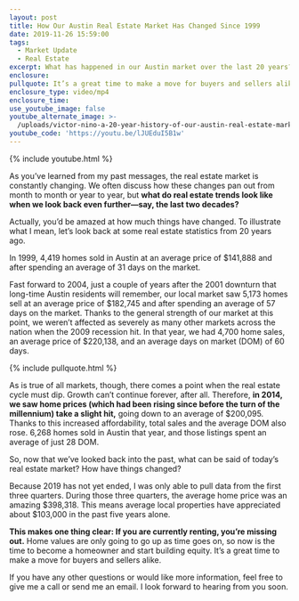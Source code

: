 ```yaml
---
layout: post
title: How Our Austin Real Estate Market Has Changed Since 1999
date: 2019-11-26 15:59:00
tags:
  - Market Update
  - Real Estate
excerpt: What has happened in our Austin market over the last 20 years? Let’s discuss.
enclosure:
pullquote: It’s a great time to make a move for buyers and sellers alike.
enclosure_type: video/mp4
enclosure_time:
use_youtube_image: false
youtube_alternate_image: >-
  /uploads/victor-nino-a-20-year-history-of-our-austin-real-estate-market-youtube.jpg
youtube_code: 'https://youtu.be/lJUEduI5B1w'
---
```


{% include youtube.html %}&nbsp;

As you’ve learned from my past messages, the real estate market is constantly changing. We often discuss how these changes pan out from month to month or year to year, but **what do real estate trends look like when we look back even further—say, the last two decades?**

Actually, you’d be amazed at how much things have changed. To illustrate what I mean, let’s look back at some real estate statistics from 20 years ago.&nbsp;

In 1999, 4,419 homes sold in Austin at an average price of $141,888 and after spending an average of 31 days on the market.&nbsp;

Fast forward to 2004, just a couple of years after the 2001 downturn that long-time Austin residents will remember, our local market saw 5,173 homes sell at an average price of $182,745 and after spending an average of 57 days on the market. Thanks to the general strength of our market at this point, we weren’t affected as severely as many other markets across the nation when the 2009 recession hit. In that year, we had 4,700 home sales, an average price of $220,138, and an average days on market (DOM) of 60 days.

{% include pullquote.html %}&nbsp;

As is true of all markets, though, there comes a point when the real estate cycle must dip. Growth can’t continue forever, after all. Therefore, **in 2014, we saw home prices (which had been rising since before the turn of the millennium) take a slight hit,** going down to an average of $200,095. Thanks to this increased affordability, total sales and the average DOM also rose. 6,268 homes sold in Austin that year, and those listings spent an average of just 28 DOM.&nbsp;

So, now that we’ve looked back into the past, what can be said of today’s real estate market? How have things changed?&nbsp;

Because 2019 has not yet ended, I was only able to pull data from the first three quarters. During those three quarters, the average home price was an amazing $398,318. This means average local properties have appreciated about $103,000 in the past five years alone.&nbsp;

**This makes one thing clear: If you are currently renting, you’re missing out.** Home values are only going to go up as time goes on, so now is the time to become a homeowner and start building equity. It’s a great time to make a move for buyers and sellers alike.

If you have any other questions or would like more information, feel free to give me a call or send me an email. I look forward to hearing from you soon.